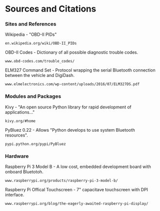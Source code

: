 # Sources and Citations #

### Sites and References ###

Wikipedia - "OBD-II PIDs"

	en.wikipedia.org/wiki/OBD-II_PIDs

OBD-II Codes - Dictionary of all possible diagnostic trouble codes.

	www.obd-codes.com/trouble_codes/

ELM327 Command Set - Protocol wrapping the serial Bluetooth connection between the vehicle and DigiDash.

	www.elmelectronics.com/wp-content/uploads/2016/07/ELM327DS.pdf


### Modules and Packages ###

Kivy - "An open source Python library for rapid development of applications..."

	kivy.org/#home

PyBluez 0.22 - Allows "Python develops to use system Bluetooth resources".

	pypi.python.org/pypi/PyBluez


### Hardware ###

Raspberry Pi 3 Model B - A low cost, embedded development board with onboard Bluetotoh.

	www.raspberrypi.org/products/raspberry-pi-3-model-b/

Raspberry Pi Offical Touchscreen - 7" capacitave touchscreen with DPI interface.

	www.raspberrypi.org/blog/the-eagerly-awaited-raspberry-pi-display/ 
